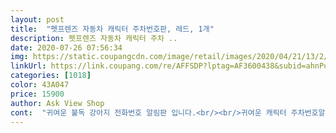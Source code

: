 ```yaml
---
layout: post 
title:  "펫프렌즈 자동차 캐릭터 주차번호판, 레드, 1개" 
description: 펫프렌즈 자동차 캐릭터 주차 ..
date: 2020-07-26 07:56:34 
img: https://static.coupangcdn.com/image/retail/images/2020/04/21/13/2/4156b44e-7672-4259-98a6-a402be08f609.jpg 
linkUrl: https://link.coupang.com/re/AFFSDP?lptag=AF3600438&subid=ahnPublicAsk&pageKey=1490956684&itemId=2559507041&vendorItemId=70552004258&traceid=V0-113-5066bae9d9b09464 
categories: [1018] 
color: 43A047 
price: 15900 
author: Ask View Shop 
cont:  "귀여운 불독 강아지 전화번호 알림판 입니다.<br/><br/>귀여운 캐릭터 주차번호알림판 맘에 듭니다.<br/><br/>그리고, 설치하면 번호가 와부에서 잘 안보인다고해서 차량에 설치하고 밖에서 보니까 번호 시인성은 나쁘지 않더라구요.<br/><br/>그리고, 혹시나 전화번호 노출이 필요 없을때 가리는 개뼉다귀도 있지만 개인적으로 쓸일은 별도로 없을것 같지만 디자인 소품으로는 귀엽습니다.<br/><br/>너무 눈에 띄게 보이는 것도 웬지 좀 부담스러운데 필요한 사람은 자세히 들여다보면 보이니까요.<br/>.<br/><br/>너무 잘보이는것도 아니고, 아주 안보이는 것도 아니라서 저는 더 나은것 같아요.<br/><br/>동봉된 스티커는 중국어로 씌여있는데 하등 쓸모 없습니다.<br/><br/>번호도 5개씩 있구요.<br/>.<br/>  숫자를 배열했을때 조금 삐뚤하긴 하지만 넘 귀엽네요<br/>빨간 강아지와 검정색 번호판이 눈에 확 띄네요.<br/><br/>신랑 차 바꾸면서 구입했어요.<br/><br/>자석이라 붙이기 편해요.<br/><br/>전호번호는 고무자석이라서 하나씩 띄어서 번호 조합하면 간단히 셋팅되네요.<br/><br/>제품의 구성도 간단하고 설치(셋팅)도 간단합니다.<br/><br/>차내에 설치해서 보니까 내부에서 볼때 뒷모습도 나름 귀염귀염 해요.<br/><br/>차량에 포인트로 굿<br/>차에 붙일때 동그란 3M테이프가 추가되었음 좋겠어요.<br/><br/>큰 아이가 캐릭터가 귀엽다고 해서 구입했어요.<br/><br/>" 
---
```

